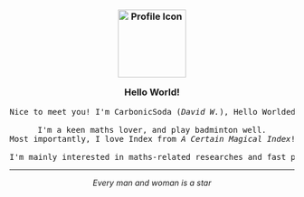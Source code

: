 <h3 align="center">
	<img src="https://avatars.githubusercontent.com/u/156987370" width="120" alt="Profile Icon" />
	<p></p>
	Hello World!
</h3>

<pre align="center">
Nice to meet you! I'm CarbonicSoda (<i>David W.</i>), Hello Worlded 02/08/2008.
	
I'm a keen maths lover, and play badminton well.
Most importantly, I love Index from <i>A Certain Magical Index</i>!
	
I'm mainly interested in maths-related researches and fast project prototyping.
</pre>

---

<p align="center"><i>Every man and woman is a star</i></p>

